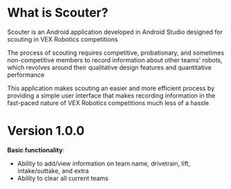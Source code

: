 # What is Scouter?
Scouter is an Android application developed in Android Studio designed for scouting in VEX Robotics competitions

The process of scouting requires competitive, probationary, and sometimes non-competitive members to record information about
other teams' robots, which revolves around their qualitative design features and quantitative performance

This application makes scouting an easier and more efficient process by providing a simple user interface that makes recording
information in the fast-paced nature of VEX Robotics competitions much less of a hassle

# Version 1.0.0
**Basic functionality**:
- Ability to add/view information on team name, drivetrain, lift, intake/outtake, and extra 
- Ability to clear all current teams
